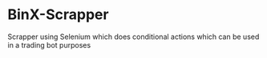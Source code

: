 # BinX-Scrapper

Scrapper using Selenium which does conditional actions which can be used in a trading bot purposes
